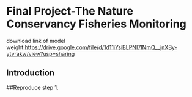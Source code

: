# Final Project-The Nature Conservancy Fisheries Monitoring

download link of model weight:https://drive.google.com/file/d/1d11iYsiBLPNI7INmQ__jnXBy-ytvrakw/view?usp=sharing
## Introduction


##Reproduce step
1.
